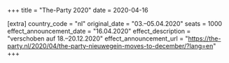 +++
title = "The-Party 2020"
date = 2020-04-16

[extra]
country_code = "nl"
original_date = "03.–05.04.2020"
seats = 1000
effect_announcement_date = "16.04.2020"
effect_description = "verschoben auf 18.–20.12.2020"
effect_announcement_url = "https://the-party.nl/2020/04/the-party-nieuwegein-moves-to-december/?lang=en"
+++
